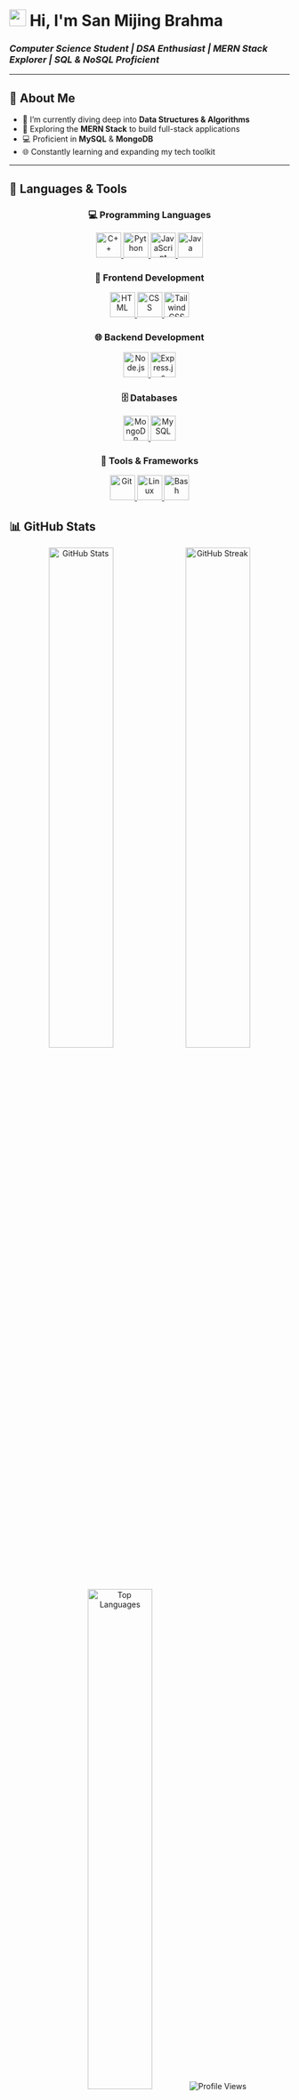# <img src="https://media.giphy.com/media/hvRJCLFzcasrR4ia7z/giphy.gif" width="30px"/> Hi, I'm San Mijing Brahma
### *Computer Science Student | DSA Enthusiast | MERN Stack Explorer | SQL & NoSQL Proficient*

---

## 💼 About Me
- 🔭 I’m currently diving deep into **Data Structures & Algorithms**
- 🌱 Exploring the **MERN Stack** to build full-stack applications
- 💻 Proficient in **MySQL** & **MongoDB**
- 🌐 Constantly learning and expanding my tech toolkit

---

## 🚀 Languages & Tools

<div align="center">
  <!-- Programming Languages -->
  <h3>💻 Programming Languages</h3>
  <a href="https://www.cplusplus.com/" target="_blank" rel="noreferrer">
    <img src="https://cdn.jsdelivr.net/gh/devicons/devicon/icons/cplusplus/cplusplus-original.svg" width="45px" height="45px" alt="C++" />
  </a>
  <a href="https://www.python.org/" target="_blank" rel="noreferrer">
    <img src="https://cdn.jsdelivr.net/gh/devicons/devicon/icons/python/python-original.svg" width="45px" height="45px" alt="Python" />
  </a>
  <a href="https://developer.mozilla.org/en-US/docs/Web/JavaScript" target="_blank" rel="noreferrer">
    <img src="https://cdn.jsdelivr.net/gh/devicons/devicon/icons/javascript/javascript-original.svg" width="45px" height="45px" alt="JavaScript" />
  </a>
  <a href="https://www.java.com/" target="_blank" rel="noreferrer">
    <img src="https://cdn.jsdelivr.net/gh/devicons/devicon/icons/java/java-original.svg" width="45px" height="45px" alt="Java" />
  </a>
  
  <!-- Frontend Development -->
  <h3>🎨 Frontend Development</h3>
  <a href="https://developer.mozilla.org/en-US/docs/Web/HTML" target="_blank" rel="noreferrer">
    <img src="https://cdn.jsdelivr.net/gh/devicons/devicon/icons/html5/html5-original.svg" width="45px" height="45px" alt="HTML" />
  </a>
  <a href="https://developer.mozilla.org/en-US/docs/Web/CSS" target="_blank" rel="noreferrer">
    <img src="https://cdn.jsdelivr.net/gh/devicons/devicon/icons/css3/css3-original.svg" width="45px" height="45px" alt="CSS" />
  </a>
  <a href="https://tailwindcss.com/" target="_blank" rel="noreferrer">
    <img src="https://cdn.jsdelivr.net/gh/devicons/devicon/icons/tailwindcss/tailwindcss-plain.svg" width="45px" height="45px" alt="Tailwind CSS" />
  </a>
  
  <!-- Backend Development -->
  <h3>🌐 Backend Development</h3>
  <a href="https://nodejs.org/" target="_blank" rel="noreferrer">
    <img src="https://cdn.jsdelivr.net/gh/devicons/devicon/icons/nodejs/nodejs-original.svg" width="45px" height="45px" alt="Node.js" />
  </a>
  <a href="https://expressjs.com/" target="_blank" rel="noreferrer">
    <img src="https://cdn.jsdelivr.net/gh/devicons/devicon/icons/express/express-original.svg" width="45px" height="45px" alt="Express.js" />
  </a>
  
  <!-- Databases -->
  <h3>🗄️ Databases</h3>
  <a href="https://www.mongodb.com/" target="_blank" rel="noreferrer">
    <img src="https://cdn.jsdelivr.net/gh/devicons/devicon/icons/mongodb/mongodb-original.svg" width="45px" height="45px" alt="MongoDB" />
  </a>
  <a href="https://www.mysql.com/" target="_blank" rel="noreferrer">
    <img src="https://cdn.jsdelivr.net/gh/devicons/devicon/icons/mysql/mysql-original.svg" width="45px" height="45px" alt="MySQL" />
  </a>
  
  <!-- Tools & Frameworks -->
  <h3>🔧 Tools & Frameworks</h3>
  <a href="https://git-scm.com/" target="_blank" rel="noreferrer">
    <img src="https://cdn.jsdelivr.net/gh/devicons/devicon/icons/git/git-original.svg" width="45px" height="45px" alt="Git" />
  </a>
  <a href="https://www.linux.org/" target="_blank" rel="noreferrer">
    <img src="https://cdn.jsdelivr.net/gh/devicons/devicon/icons/linux/linux-original.svg" width="45px" height="45px" alt="Linux" />
  </a>
  <a href="https://www.gnu.org/software/bash/" target="_blank" rel="noreferrer">
    <img src="https://cdn.jsdelivr.net/gh/devicons/devicon/icons/bash/bash-original.svg" width="45px" height="45px" alt="Bash" />
  </a>
</div>


## 📊 GitHub Stats

<div align="center">
  <!-- GitHub Stats Card with Custom Theme -->
  <img src="https://github-readme-stats.vercel.app/api?username=sanmijingbrahma&show_icons=true&include_all_commits=true&count_private=true&theme=algolia&hide_border=true&border_radius=15" alt="GitHub Stats" width="48%" />

  <!-- GitHub Streak Stats -->
  <img src="https://github-readme-streak-stats.herokuapp.com/?user=sanmijingbrahma&theme=algolia&hide_border=true&border_radius=15" alt="GitHub Streak" width="48%" />

  <!-- Top Languages Card -->
  <img src="https://github-readme-stats.vercel.app/api/top-langs?username=sanmijingbrahma&langs_count=8&layout=compact&theme=algolia&hide_border=true&border_radius=15" alt="Top Languages" width="48%" />

  <!-- GitHub Profile Views Badge -->
  <img src="https://komarev.com/ghpvc/?username=sanmijingbrahma&label=Profile%20views&color=blue&style=for-the-badge" alt="Profile Views" />

  <!-- Github Trophies -->
  <a href="https://github.com/ryo-ma/github-profile-trophy">
    <img src="https://github-profile-trophy.vercel.app/?username=sanmijingbrahma&theme=algolia&no-frame=true&margin-w=10" alt="GitHub Trophies" width="100%" />
  </a>
</div>



## 🌐 Connect with Me

<p align="center">
  <a href="https://twitter.com/@San_Mijing" target="_blank"><img src="https://img.shields.io/badge/Twitter-%230f1419?style=for-the-badge&logo=twitter&logoColor=white" alt="Twitter"/></a>
  <a href="https://www.linkedin.com/in/san-mijing-brahma" target="_blank"><img src="https://img.shields.io/badge/LinkedIn-%230a77b6?style=for-the-badge&logo=linkedin&logoColor=white" alt="LinkedIn"/></a>
  <a href="https://www.instagram.com/sanji_brahma" target="_blank"><img src="https://img.shields.io/badge/Instagram-%23F35369?style=for-the-badge&logo=instagram&logoColor=white" alt="Instagram"/></a>
</p>
